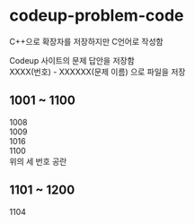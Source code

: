 # codeup-problem-code

C++으로 확장자를 저장하지만 C언어로 작성함  

Codeup 사이트의 문제 답안을 저장함  
XXXX(번호) - XXXXXX(문제 이름) 으로 파일을 저장  

## 1001 ~ 1100  
1008  
1009  
1016  
1100  
위의 세 번호 공란  

## 1101 ~ 1200
1104
